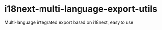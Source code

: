 # i18next-multi-language-export-utils
Multi-language integrated export based on i18next, easy to use
